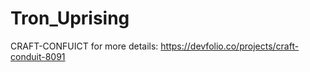 # Tron_Uprising

CRAFT-CONFUICT
for more details:
https://devfolio.co/projects/craft-conduit-8091



